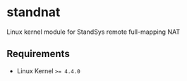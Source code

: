 # standnat

Linux kernel module for StandSys remote full-mapping NAT

## Requirements

* Linux Kernel `>= 4.4.0`
